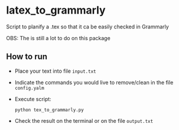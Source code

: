 # latex_to_grammarly
Script to planify a .tex so that it ca be easily checked in Grammarly

OBS: The is still a lot to do on this package



## How to run

- Place your text into file `input.txt`

- Indicate the commands you would live to remove/clean in the file `config.yalm`

- Execute script:

	``python tex_to_grammarly.py``

- Check the result on the terminal or on the file `output.txt`





